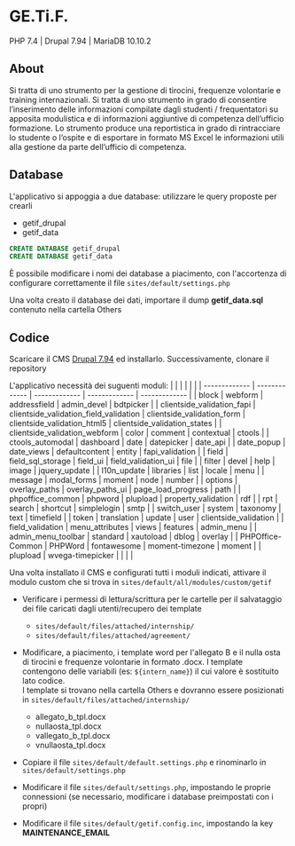# GE.Ti.F.

PHP 7.4 | Drupal 7.94 | MariaDB 10.10.2

## About
Si tratta di uno strumento per la gestione di tirocini, frequenze volontarie e training internazionali. 
Si tratta di uno strumento in grado di consentire l’inserimento delle informazioni compilate dagli studenti / frequentatori su apposita modulistica e di informazioni aggiuntive di competenza dell’ufficio formazione. Lo strumento produce una reportistica in grado di rintracciare lo studente o l’ospite e di esportare in formato MS Excel le informazioni utili alla gestione da parte dell’ufficio di competenza.

## Database
L'applicativo si appoggia a due database: utilizzare le query proposte per crearli
* getif_drupal
* getif_data 
```sql 
CREATE DATABASE getif_drupal
CREATE DATABASE getif_data
```
È possibile modificare i nomi dei database a piacimento, con l'accortenza di configurare correttamente il file `sites/default/settings.php`

Una volta creato il database dei dati, importare il dump **getif_data.sql** contenuto nella cartella Others

## Codice
Scaricare il CMS [Drupal 7.94](https://www.drupal.org/project/drupal/releases/7.94) ed installarlo.
Successivamente, clonare il repository

L'applicativo necessità dei suguenti moduli:
|                               |                                           |                               |                               |                               |
| -------------                 | -------------                             | -------------                 | -------------                 | -------------                 |
| block                         | webform                                   | addressfield                  | admin_devel                   | bdtpicker                     | 
| clientside_validation_fapi    | clientside_validation_field_validation    | clientside_validation_form    | clientside_validation_html5   | clientside_validation_states  | 
| clientside_validation_webform | color                                     | comment                       | contextual                    | ctools                        | 
| ctools_automodal              | dashboard                                 | date                          | datepicker                    | date_api                      | 
| date_popup                    | date_views                                | defaultcontent                | entity                        | fapi_validation               | 
| field                         | field_sql_storage                         | field_ui                      | field_validation_ui           | file                          | 
| filter                        | devel                                     | help                          | image                         | jquery_update                 | 
| l10n_update                   | libraries                                 | list                          | locale                        | menu                          | 
| message                       | modal_forms                               | moment                        | node                          | number                        | 
| options                       | overlay_paths                             | overlay_paths_ui              | page_load_progress            | path                          | 
| phpoffice_common              | phpword                                   | plupload                      | property_validation           | rdf                           | 
| rpt                           | search                                    | shortcut                      | simplelogin                   | smtp                          | 
| switch_user                   | system                                    | taxonomy                      | text                          | timefield                     | 
| token                         | translation                               | update                        | user                          | clientside_validation         | 
| field_validation              | menu_attributes                           | views                         | features                      | admin_menu                    | 
| admin_menu_toolbar            | standard                                  | xautoload                     | dblog                         | overlay                       |
| PHPOffice-Common              | PHPWord                                   | fontawesome                   | moment-timezone               | moment                        |
| plupload                      | wvega-timepicker                          |                               |                               |                               |

Una volta installato il CMS e configurati tutti i moduli indicati, attivare il modulo custom che si trova in `sites/default/all/modules/custom/getif`

- Verificare i permessi di lettura/scrittura per le cartelle per il salvataggio dei file caricati dagli utenti/recupero dei template
    - `sites/default/files/attached/internship/`
    - `sites/default/files/attached/agreement/`
- Modificare, a piacimento, i template word per l'allegato B e il nulla osta di tirocini e frequenze volontarie in formato .docx. I template contengono delle variabili (es: `${intern_name}`) il cui valore è sostituito lato codice.<br /> 
I template si trovano nella cartella Others e dovranno essere posizionati in `sites/default/files/attached/internship/`
    - allegato_b_tpl.docx
    - nullaosta_tpl.docx
    - vallegato_b_tpl.docx
    - vnullaosta_tpl.docx

- Copiare il file `sites/default/default.settings.php` e rinominarlo in `sites/default/settings.php`
- Modificare il file `sites/default/settings.php`, impostando le proprie connessioni (se necessario, modificare i database preimpostati con i propri)
- Modificare il file `sites/default/getif.config.inc`, impostando la key **MAINTENANCE_EMAIL**